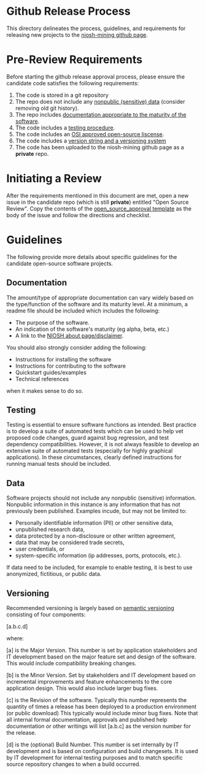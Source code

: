# Github Release Process

This directory delineates the process, guidelines, and requirements for releasing 
new projects to the [niosh-mining github page](https://github.com/niosh-mining).

# Pre-Review Requirements

Before starting the github release approval process, please ensure the candidate code satisfies the
following requirements:

  1. The code is stored in a git repository
  2. The repo does not include any [nonpublic (sensitive) data](#Data) (consider removing old git history).
  3. The repo includes [documentation appropriate to the maturity of the software](#Documentation).
  4. The code includes a [testing procedure](#Testing).
  5. The code includes an [OSI approved open-source liscense](https://opensource.org/licenses).
  6. The code includes a [version string and a versioning system](#Versioning)
  7. The code has been uploaded to the niosh-mining github page as a **private** repo.

# Initiating a Review

After the requirements mentioned in this document are met, open a new issue in the
candidate repo (which is still **private**) entitled "Open Source Review". Copy the
contents of the [open_source_approval template](approval_template.md) as the body of
the issue and follow the directions and checklist.

# Guidelines

The following provide more details about specific guidelines for the candidate
open-source software projects.

## Documentation

The amount/type of appropriate documentation can vary widely based on the type/function
of the software and its maturity level. At a minimum, a readme file should be included
which includes the following:

  * The purpose of the software.
  * An indication of the software's maturity (eg alpha, beta, etc.)
  * A link to the [NIOSH about page/disclaimer](https://github.com/niosh-mining/about).

You should also strongly consider adding the following:

  * Instructions for installing the software
  * Instructions for contributing to the software
  * Quickstart guides/examples
  * Technical references

when it makes sense to do so. 

## Testing

Testing is essential to ensure software functions as intended. Best practice is to
develop a suite of automated tests which can be used to help vet proposed code changes,
guard against bug regression, and test dependency compatibilities. However, it is not 
always feasible to develop an extensive suite of automated tests (especially for highly
graphical applications). In these circumstances, clearly defined instructions for running
manual tests should be included.

## Data

Software projects should not include any nonpublic (sensitive) information. Nonpublic 
information in this instance is any information that has not previously been published.
Examples incude, but may not be limited to:
 - Personally identifiable information (PII) or other sensitive data,
 - unpublished research data,
 - data protected by a non-disclosure or other written agreement,
 - data that may be considered trade secrets,
 - user credentials, or
 - system-specific information (ip addresses, ports, protocols, etc.).

If data need to be included, for example to enable testing, it is best to use anonymized, 
fictitious, or public data.

## Versioning

Recommended versioning is largely based on [semantic versioning](https://semver.org/) 
consisting of four components:

[a.b.c.d]

where:

[a] is the Major Version. This number is set by application stakeholders and IT development based on the major feature set and design of the software.
	This would include compatibility breaking changes.

[b] is the Minor Version. Set by stakeholders and IT development based on incremental improvements and feature enhancements to the core application design.
	This would also include larger bug fixes.

[c] is the Revision of the software. Typically this number represents the quantity of times a release has been deployed to a production environment (or public download)
	This typically would include minor bug fixes.
	Note that all internal formal documentation, approvals and published help documentation or other writings will list [a.b.c] as the version number for the release.

[d] is the (optional) Build Number. This number is set internally by IT development and is based on configuration and build changesets.
	It is used by IT development for internal testing purposes and to match specific source repository changes to when a build occurred.

